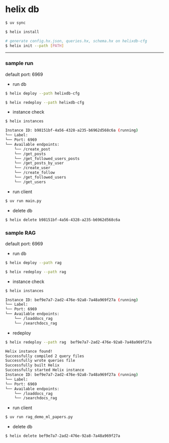 # helix db 

```sh
$ uv sync
```

```sh
$ helix install
```

```sh
# generate config.hx.json, queries.hx, schema.hx on helixdb-cfg
$ helix init --path [PATH]
```

---

### sample run

default port: 6969

* run db

```sh
$ helix deploy --path helixdb-cfg

$ helix redeploy --path helixdb-cfg
```

* instance check

```sh
$ helix instances

Instance ID: b98151bf-4a56-4328-a235-b6962d568c6a (running)
└── Label: 
└── Port: 6969
└── Available endpoints:
    └── /create_post
    └── /get_posts
    └── /get_followed_users_posts
    └── /get_posts_by_user
    └── /create_user
    └── /create_follow
    └── /get_followed_users
    └── /get_users
```

* run client

```sh
$ uv run main.py
```

* delete db

```sh
$ helix delete b98151bf-4a56-4328-a235-b6962d568c6a
```

### sample RAG

default port: 6969

* run db

```sh
$ helix deploy --path rag

$ helix redeploy --path rag
```

* instance check

```sh
$ helix instances

Instance ID: bef9e7a7-2ad2-476e-92a8-7a48a969f27a (running)
└── Label: 
└── Port: 6969
└── Available endpoints:
    └── /loaddocs_rag
    └── /searchdocs_rag
```

* redeploy

```sh
$ helix redeploy --path rag  bef9e7a7-2ad2-476e-92a8-7a48a969f27a                                           ─╯

Helix instance found!
Successfully compiled 2 query files
Successfully wrote queries file
Successfully built Helix
Successfully started Helix instance
Instance ID: bef9e7a7-2ad2-476e-92a8-7a48a969f27a (running)
└── Label: 
└── Port: 6969
└── Available endpoints:
    └── /loaddocs_rag
    └── /searchdocs_rag
```

* run client

```sh
$ uv run rag_demo_ml_papers.py
```

* delete db

```sh
$ helix delete bef9e7a7-2ad2-476e-92a8-7a48a969f27a
```
